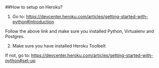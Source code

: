 ##How to setup on Heroku?

1. Go to: https://devcenter.heroku.com/articles/getting-started-with-python#introduction

Follow the above link and make sure you installed Python, Virtualenv and Postgres.

2. Make sure you have installed Heroku Toolbelt

If not, go to: https://devcenter.heroku.com/articles/getting-started-with-python#set-up

